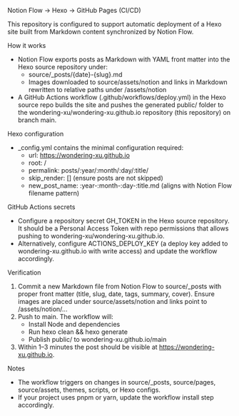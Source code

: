 Notion Flow → Hexo → GitHub Pages (CI/CD)

This repository is configured to support automatic deployment of a Hexo site built from Markdown content synchronized by Notion Flow.

How it works
- Notion Flow exports posts as Markdown with YAML front matter into the Hexo source repository under:
  - source/_posts/{date}-{slug}.md
  - Images downloaded to source/assets/notion and links in Markdown rewritten to relative paths under /assets/notion
- A GitHub Actions workflow (.github/workflows/deploy.yml) in the Hexo source repo builds the site and pushes the generated public/ folder to the wondering-xu/wondering-xu.github.io repository (this repository) on branch main.

Hexo configuration
- _config.yml contains the minimal configuration required:
  - url: https://wondering-xu.github.io
  - root: /
  - permalink: posts/:year/:month/:day/:title/
  - skip_render: [] (ensure posts are not skipped)
  - new_post_name: :year-:month-:day-:title.md (aligns with Notion Flow filename pattern)

GitHub Actions secrets
- Configure a repository secret GH_TOKEN in the Hexo source repository. It should be a Personal Access Token with repo permissions that allows pushing to wondering-xu/wondering-xu.github.io.
- Alternatively, configure ACTIONS_DEPLOY_KEY (a deploy key added to wondering-xu.github.io with write access) and update the workflow accordingly.

Verification
1) Commit a new Markdown file from Notion Flow to source/_posts with proper front matter (title, slug, date, tags, summary, cover). Ensure images are placed under source/assets/notion and links point to /assets/notion/...
2) Push to main. The workflow will:
   - Install Node and dependencies
   - Run hexo clean && hexo generate
   - Publish public/ to wondering-xu.github.io/main
3) Within 1–3 minutes the post should be visible at https://wondering-xu.github.io.

Notes
- The workflow triggers on changes in source/_posts, source/pages, source/assets, themes, scripts, or Hexo configs.
- If your project uses pnpm or yarn, update the workflow install step accordingly.
